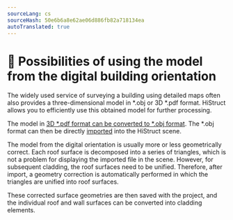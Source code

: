 ```yaml
---
sourceLang: cs
sourceHash: 50e6b6a8e62ae06d886fb82a718134ea
autoTranslated: true
---
```


# 🏢 Possibilities of using the model from the digital building orientation

The widely used service of surveying a building using detailed maps often also provides a three-dimensional model in *.obj or 3D *.pdf format. HiStruct allows you to efficiently use this obtained model for further processing.

The model in [3D *.pdf format can be converted to *.obj format](convert3dPdfToObj.md). The *.obj format can then be directly [imported](importObj.md) into the HiStruct scene.

The model from the digital orientation is usually more or less geometrically correct. Each roof surface is decomposed into a series of triangles, which is not a problem for displaying the imported file in the scene. However, for subsequent cladding, the roof surfaces need to be unified. Therefore, after import, a geometry correction is automatically performed in which the triangles are unified into roof surfaces.

These corrected surface geometries are then saved with the project, and the individual roof and wall surfaces can be converted into cladding elements.
